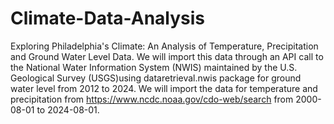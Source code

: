 # Climate-Data-Analysis
Exploring Philadelphia's Climate: An Analysis of Temperature, Precipitation and Ground Water Level Data.
We will import this data through an API call to the National Water Information System (NWIS) maintained by the U.S. Geological Survey (USGS)using dataretrieval.nwis package for ground water level from 2012 to 2024. We will import the data for temperature and precipitation from https://www.ncdc.noaa.gov/cdo-web/search from 2000-08-01 to 2024-08-01.
